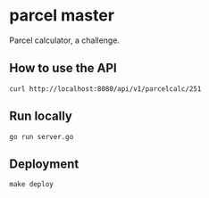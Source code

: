 # parcel master

Parcel calculator, a challenge.

## How to use the API
`curl http://localhost:8080/api/v1/parcelcalc/251`

## Run locally
`go run server.go`

## Deployment
`make deploy`


